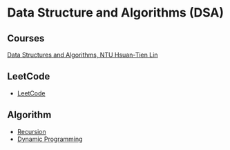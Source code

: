 # Data Structure and Algorithms (DSA)

## Courses

[Data Structures and Algorithms, NTU Hsuan-Tien Lin](https://github.com/kaka-lin/Notes/tree/master/DSA/DSA_NTU_LinHT)

## LeetCode

- [LeetCode](https://github.com/kaka-lin/Notes/tree/master/DSA/leetcode)

## Algorithm

- [Recursion](https://github.com/kaka-lin/Notes/tree/master/DSA/recursion)
- [Dynamic Programming](https://github.com/kaka-lin/Notes/tree/master/DSA/dynamic_programming) 
